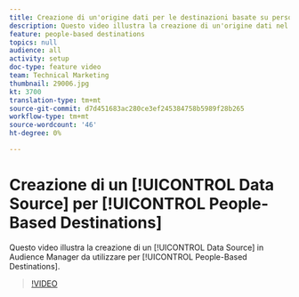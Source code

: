 ```yaml
---
title: Creazione di un'origine dati per le destinazioni basate su persone
description: Questo video illustra la creazione di un'origine dati nel Audience Manager  da utilizzare per le destinazioni basate sulle persone.
feature: people-based destinations
topics: null
audience: all
activity: setup
doc-type: feature video
team: Technical Marketing
thumbnail: 29006.jpg
kt: 3700
translation-type: tm+mt
source-git-commit: d7d451683ac280ce3ef245384758b5989f28b265
workflow-type: tm+mt
source-wordcount: '46'
ht-degree: 0%

---
```



# Creazione di un [!UICONTROL Data Source] per [!UICONTROL People-Based Destinations]

Questo video illustra la creazione di un [!UICONTROL Data Source] in  Audience Manager da utilizzare per [!UICONTROL People-Based Destinations].

>[!VIDEO](https://video.tv.adobe.com/v/29006/?quality=12)
